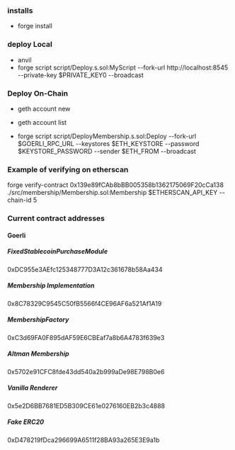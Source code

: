 ### installs

- forge install

### deploy Local

- anvil
- forge script script/Deploy.s.sol:MyScript --fork-url http://localhost:8545 --private-key $PRIVATE_KEY0 --broadcast

### Deploy On-Chain

- geth account new
- geth account list

- forge script script/DeployMembership.s.sol:Deploy --fork-url $GOERLI_RPC_URL --keystores $ETH_KEYSTORE --password $KEYSTORE_PASSWORD --sender $ETH_FROM --broadcast

### Example of verifying on etherscan

forge verify-contract 0x139e89fCAb8bBB005358b1362175069F20cCa138 ./src/membership/Membership.sol:Membership $ETHERSCAN_API_KEY --chain-id 5

### Current contract addresses

#### Goerli

##### FixedStablecoinPurchaseModule

0xDC955e3AEfc125348777D3A12c361678b58Aa434

##### Membership Implementation

0x8C78329C9545C50fB5566f4CE96AF6a521Af1A19

##### MembershipFactory

0xC3d69FA0F895dAF59E6CBEaf7a8b6A4783f639e3

##### Altman Membership

0x5702e91CFC8fde43dd540a2b999aDe98E798B0e6

##### Vanilla Renderer

0x5e2D6BB7681ED5B309CE61e0276160EB2b3c4888

##### Fake ERC20

0xD478219fDca296699A6511f28BA93a265E3E9a1b
